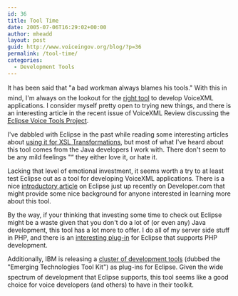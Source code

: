 ```yaml
---
id: 36
title: Tool Time
date: 2005-07-06T16:29:02+00:00
author: mheadd
layout: post
guid: http://www.voiceingov.org/blog/?p=36
permalink: /tool-time/
categories:
  - Development Tools
---
```

It has been said that "a bad workman always blames his tools." With this in mind, I'm always on the lookout for the [right tool](http://www.voiceingov.org/blog/?page_id=18) to develop VoiceXML applications. I consider myself pretty open to trying new things, and there is an interesting article in the recent issue of VoiceXML Review discussing the [Eclipse Voice Tools Project](http://www.voicexml.org/Review/Jun2005/features/eclipse.html).

I've dabbled with Eclipse in the past while reading some interesting articles about [using it for XSL Transformations](http://www-106.ibm.com/developerworks/library/x-wxxm18/index.html), but most of what I've heard about this tool comes from the Java developers I work with. There don't seem to be any mild feelings "“ they either love it, or hate it.

Lacking that level of emotional investment, it seems worth a try to at least test Eclipse out as a tool for developing VoiceXML applications. There is a nice [introductory article](http://www.developer.com/java/other/article.php/3518006) on Eclipse just up recently on Developer.com that might provide some nice background for anyone interested in learning more about this tool.

By the way, if your thinking that investing some time to check out Eclipse might be a waste given that you don't do a lot of (or even any) Java development, this tool has a lot more to offer. I do all of my server side stuff in PHP, and there is an [interesting plug-in](http://www.phpeclipse.de/tiki-view_articles.php) for Eclipse that supports PHP development.

Additionally, IBM is releasing a [cluster of development tools](http://www.alphaworks.ibm.com/ettk) (dubbed the "Emerging Technologies Tool Kit") as plug-ins for Eclipse. Given the wide spectrum of development that Eclipse supports, this tool seems like a good choice for voice developers (and others) to have in their toolkit.